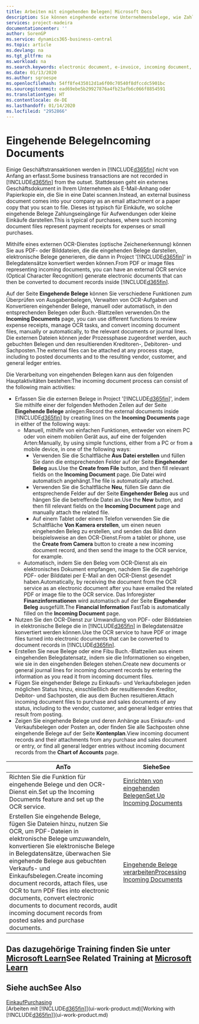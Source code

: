 ```yaml
---
title: Arbeiten mit eingehenden Belegen| Microsoft Docs
description: Sie können eingehende externe Unternehmensbelege, wie Zahlungseingänge oder PDF-Dateien verwalten, OCR-Aufgaben verwalten und Dateien in elektronische Belege und Datensätze umwandeln.
services: project-madeira
documentationcenter: ''
author: SorenGP
ms.service: dynamics365-business-central
ms.topic: article
ms.devlang: na
ms.tgt_pltfrm: na
ms.workload: na
ms.search.keywords: electronic document, e-invoice, incoming document, OCR, ecommerce, document exchange, import invoice
ms.date: 01/13/2020
ms.author: sgroespe
ms.openlocfilehash: 54ff8fe435012d1a6f00c70540f8dfccdc5901bc
ms.sourcegitcommit: ead69ebe5b29927876a4fb23afb6c066f8854591
ms.translationtype: HT
ms.contentlocale: de-DE
ms.lasthandoff: 01/14/2020
ms.locfileid: "2952866"
---
```

# <a name="incoming-documents"></a><span data-ttu-id="7c681-103">Eingehende Belege</span><span class="sxs-lookup"><span data-stu-id="7c681-103">Incoming Documents</span></span>
<span data-ttu-id="7c681-104">Einige Geschäftstransaktionen werden in [!INCLUDE[d365fin](includes/d365fin_md.md)] nicht von Anfang an erfasst.</span><span class="sxs-lookup"><span data-stu-id="7c681-104">Some business transactions are not recorded in [!INCLUDE[d365fin](includes/d365fin_md.md)] from the outset.</span></span> <span data-ttu-id="7c681-105">Stattdessen geht ein externes Geschäftsdokument in Ihrem Unternehmen als E-Mail-Anhang oder Papierkopie ein, die Sie in eine Datei scannen.</span><span class="sxs-lookup"><span data-stu-id="7c681-105">Instead, an external business document comes into your company as an email attachment or a paper copy that you scan to file.</span></span> <span data-ttu-id="7c681-106">Dieses ist typisch für Einkäufe, wo solche eingehende Belege Zahlungseingänge für Aufwendungen oder kleine Einkäufe darstellen.</span><span class="sxs-lookup"><span data-stu-id="7c681-106">This is typical of purchases, where such incoming document files represent payment receipts for expenses or small purchases.</span></span>

<span data-ttu-id="7c681-107">Mithilfe eines externen OCR-Dienstes (optische Zeichenerkennung) können Sie aus PDF- oder Bilddateien, die die eingehenden Belege darstellen, elektronische Belege generieren, die dann in Project '[!INCLUDE[d365fin](includes/d365fin_md.md)]' in Belegdatensätze konvertiert werden können.</span><span class="sxs-lookup"><span data-stu-id="7c681-107">From PDF or image files representing incoming documents, you can have an external OCR service (Optical Character Recognition) generate electronic documents that can then be converted to document records inside [!INCLUDE[d365fin](includes/d365fin_md.md)].</span></span>

<span data-ttu-id="7c681-108">Auf der Seite **Eingehende Belege** können Sie verschiedene Funktionen zum Überprüfen von Ausgabenbelegen, Verwalten von OCR-Aufgaben und Konvertieren eingehender Belege, manuell oder automatisch, in den entsprechenden Belegen oder Buch.-Blattzeilen verwenden.</span><span class="sxs-lookup"><span data-stu-id="7c681-108">On the **Incoming Documents** page, you can use different functions to review expense receipts, manage OCR tasks, and convert incoming document files, manually or automatically, to the relevant documents or journal lines.</span></span> <span data-ttu-id="7c681-109">Die externen Dateien können jeder Prozessphase zugeordnet werden, auch gebuchten Belegen und den resultierenden Kreditoren-, Debitoren- und Sachposten.</span><span class="sxs-lookup"><span data-stu-id="7c681-109">The external files can be attached at any process stage, including to posted documents and to the resulting vendor, customer, and general ledger entries.</span></span>

<span data-ttu-id="7c681-110">Die Verarbeitung von eingehenden Belegen kann aus den folgenden Hauptaktivitäten bestehen:</span><span class="sxs-lookup"><span data-stu-id="7c681-110">The incoming document process can consist of the following main activities:</span></span>

* <span data-ttu-id="7c681-111">Erfassen Sie die externen Belege in Project '[!INCLUDE[d365fin](includes/d365fin_md.md)]', indem Sie mithilfe einer der folgenden Methoden Zeilen auf der Seite **Eingehende Belege** anlegen:</span><span class="sxs-lookup"><span data-stu-id="7c681-111">Record the external documents inside [!INCLUDE[d365fin](includes/d365fin_md.md)] by creating lines on the **Incoming Documents** page in either of the following ways:</span></span>
  * <span data-ttu-id="7c681-112">Manuell, mithilfe von einfachen Funktionen, entweder von einem PC oder von einem mobilen Gerät aus, auf eine der folgenden Arten:</span><span class="sxs-lookup"><span data-stu-id="7c681-112">Manually, by using simple functions, either from a PC or from a mobile device, in one of the following ways:</span></span>
    * <span data-ttu-id="7c681-113">Verwenden Sie die Schaltfläche **Aus Datei erstellen** und füllen Sie dann die entsprechenden Felder auf der Seite **Eingehender Beleg** aus.</span><span class="sxs-lookup"><span data-stu-id="7c681-113">Use the **Create from File** button, and then fill relevant fields on the **Incoming Document** page.</span></span> <span data-ttu-id="7c681-114">Die Datei wird automatisch angehängt.</span><span class="sxs-lookup"><span data-stu-id="7c681-114">The file is automatically attached.</span></span>  
    * <span data-ttu-id="7c681-115">Verwenden Sie die Schaltfläche **Neu**, füllen Sie dann die entsprechende Felder auf der Seite **Eingehender Beleg** aus und hängen Sie die betreffende Datei an.</span><span class="sxs-lookup"><span data-stu-id="7c681-115">Use the **New** button, and then fill relevant fields on the **Incoming Document** page and manually attach the related file.</span></span>
    * <span data-ttu-id="7c681-116">Auf einem Tablet oder einem Telefon verwenden Sie die Schaltfläche **Von Kamera erstellen**, um einen neuen eingehenden Beleg zu erstellen, und senden das Bild dann beispielsweise an den OCR-Dienst.</span><span class="sxs-lookup"><span data-stu-id="7c681-116">From a tablet or phone, use the **Create from Camera** button to create a new incoming document record, and then send the image to the OCR service, for example.</span></span>
  * <span data-ttu-id="7c681-117">Automatisch, indem Sie den Beleg vom OCR-Dienst als ein elektronisches Dokument empfangen, nachdem Sie die zugehörige PDF- oder Bilddatei per E-Mail an den OCR-Dienst gesendet haben.</span><span class="sxs-lookup"><span data-stu-id="7c681-117">Automatically, by receiving the document from the OCR service as an electronic document after you have emailed the related PDF or image file to the OCR service.</span></span> <span data-ttu-id="7c681-118">Das Inforegister **Finanzinformationen** wird automatisch auf der Seite **Eingehender Beleg** ausgefüllt.</span><span class="sxs-lookup"><span data-stu-id="7c681-118">The **Financial Information** FastTab is automatically filled on the **Incoming Document** page.</span></span>
* <span data-ttu-id="7c681-119">Nutzen Sie den OCR-Dienst zur Umwandlung von PDF- oder Bilddateien in elektronische Belege die in [!INCLUDE[d365fin](includes/d365fin_md.md)] in Belegdatensätze konvertiert werden können.</span><span class="sxs-lookup"><span data-stu-id="7c681-119">Use the OCR service to have PDF or image files turned into electronic documents that can be converted to document records in [!INCLUDE[d365fin](includes/d365fin_md.md)].</span></span>
* <span data-ttu-id="7c681-120">Erstellen Sie neue Belege oder eine Fibu Buch.-Blattzeilen aus einem eingehenden Belegdatensatz, indem sie die Informationen so eingeben, wie sie in den eingehenden Belegen stehen.</span><span class="sxs-lookup"><span data-stu-id="7c681-120">Create new documents or general journal lines for incoming document records by entering the information as you read it from incoming document files.</span></span>
* <span data-ttu-id="7c681-121">Fügen Sie eingehender Belege zu Einkaufs- und Verkaufsbelegen jeden möglichen Status hinzu, einschließlich der resultierenden Kreditor, Debitor- und Sachposten, die aus dem Buchen resultieren.</span><span class="sxs-lookup"><span data-stu-id="7c681-121">Attach incoming document files to purchase and sales documents of any status, including to the vendor, customer, and general ledger entries that result from posting.</span></span>
* <span data-ttu-id="7c681-122">Zeigen Sie eingehende Belege und deren Anhänge aus Einkaufs- und Verkaufsbelegen oder Posten an, oder finden Sie alle Sachposten ohne eingehende Belege auf der Seite **Kontenplan**.</span><span class="sxs-lookup"><span data-stu-id="7c681-122">View incoming document records and their attachments from any purchase and sales document or entry, or find all general ledger entries without incoming document records from the **Chart of Accounts** page.</span></span>

| <span data-ttu-id="7c681-123">An</span><span class="sxs-lookup"><span data-stu-id="7c681-123">To</span></span> | <span data-ttu-id="7c681-124">Siehe</span><span class="sxs-lookup"><span data-stu-id="7c681-124">See</span></span> |
| --- | --- |
| <span data-ttu-id="7c681-125">Richten Sie die Funktion für eingehende Belege und den OCR-Dienst ein.</span><span class="sxs-lookup"><span data-stu-id="7c681-125">Set up the Incoming Documents feature and set up the OCR service.</span></span> |[<span data-ttu-id="7c681-126">Einrichten von eingehenden Belegen</span><span class="sxs-lookup"><span data-stu-id="7c681-126">Set Up Incoming Documents</span></span>](across-how-setup-income-documents.md) |
| <span data-ttu-id="7c681-127">Erstellen Sie eingehende Belege, fügen Sie Dateien hinzu, nutzen Sie OCR, um PDF-Dateien in elektronische Belege umzuwandeln, konvertieren Sie elektronische Belege in Belegdatensätze, überwachen Sie eingehende Belege aus gebuchten Verkaufs- und Einkaufsbelegen.</span><span class="sxs-lookup"><span data-stu-id="7c681-127">Create incoming document records, attach files, use OCR to turn PDF files into electronic documents, convert electronic documents to document records, audit incoming document records from posted sales and purchase documents.</span></span> |[<span data-ttu-id="7c681-128">Eingehende Belege verarbeiten</span><span class="sxs-lookup"><span data-stu-id="7c681-128">Processing Incoming Documents</span></span>](across-process-income-documents.md) |

## <a name="see-related-training-at-microsoft-learnlearnmodulesincoming-documents-dynamics-365-business-centralindex"></a><span data-ttu-id="7c681-129">Das dazugehörige Training finden Sie unter [Microsoft Learn](/learn/modules/incoming-documents-dynamics-365-business-central/index)</span><span class="sxs-lookup"><span data-stu-id="7c681-129">See Related Training at [Microsoft Learn](/learn/modules/incoming-documents-dynamics-365-business-central/index)</span></span>

## <a name="see-also"></a><span data-ttu-id="7c681-130">Siehe auch</span><span class="sxs-lookup"><span data-stu-id="7c681-130">See Also</span></span>
[<span data-ttu-id="7c681-131">Einkauf</span><span class="sxs-lookup"><span data-stu-id="7c681-131">Purchasing</span></span>](purchasing-manage-purchasing.md)  
<span data-ttu-id="7c681-132">[Arbeiten mit [!INCLUDE[d365fin](includes/d365fin_md.md)]](ui-work-product.md)</span><span class="sxs-lookup"><span data-stu-id="7c681-132">[Working with [!INCLUDE[d365fin](includes/d365fin_md.md)]](ui-work-product.md)</span></span>
